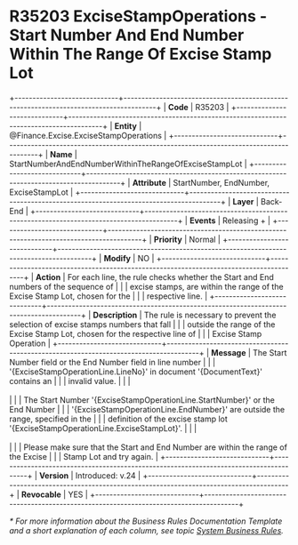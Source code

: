 ﻿---
erp.type: business-rule
erp.entity: Finance.Excise.ExciseStampOperations
---

# R35203 ExciseStampOperations - Start Number And End Number Within The Range Of Excise Stamp Lot
+-----------------------------+---------------------------------------------------------------------------------------+
| **Code**                    | R35203                                                                                |
+-----------------------------+---------------------------------------------------------------------------------------+
| **Entity**                  | @Finance.Excise.ExciseStampOperations                                                 |
+-----------------------------+---------------------------------------------------------------------------------------+
| **Name**                    | StartNumberAndEndNumberWithinTheRangeOfExciseStampLot                                 |
+-----------------------------+---------------------------------------------------------------------------------------+
| **Attribute**               | StartNumber, EndNumber, ExciseStampLot                                                | 
+-----------------------------+---------------------------------------------------------------------------------------+
| **Layer**                   | Back-End                                                                              |
+-----------------------------+---------------------------------------------------------------------------------------+
| **Events**                  | Releasing +                                                                           |
+-----------------------------+---------------------------------------------------------------------------------------+
| **Priority**                | Normal                                                                                |
+-----------------------------+---------------------------------------------------------------------------------------+
| **Modify**                  | NO                                                                                    |
+-----------------------------+---------------------------------------------------------------------------------------+
| **Action**                  | For each line, the rule checks whether the Start and End numbers of the sequence of   |
|                             | excise stamps, are within the range of the Excise Stamp Lot, chosen for the           |
|                             | respective line.                                                                      |
+-----------------------------+---------------------------------------------------------------------------------------+
| **Description**             | The rule is necessary to prevent the selection of excise stamps numbers that fall     |
|                             | outside the range of the Excise Stamp Lot, chosen for the respective line of          | 
|                             | Excise Stamp Operation                                                                |
+-----------------------------+---------------------------------------------------------------------------------------+
| **Message**                 | The Start Number field or the End Number field in line number                         |
|                             | '{ExciseStampOperationLine.LineNo}' in document '{DocumentText}' contains an          |
|                             |  invalid value.                                                                       |
|                             | <br/><br/>                                                                            |
|                             | The Start Number '{ExciseStampOperationLine.StartNumber}' or the End Number           |
|                             | '{ExciseStampOperationLine.EndNumber}' are outside the range, specified in the        |
|                             | definition of the excise stamp lot '{ExciseStampOperationLine.ExciseStampLot}'.       |
|                             | <br/><br/>                                                                            |
|                             | Please make sure that the Start and End Number are within the range of the  Excise    |
|                             | Stamp Lot and try again.                                                              |
+-----------------------------+---------------------------------------------------------------------------------------+
| **Version**                 | Introduced: v.24                                                                      |
+-----------------------------+---------------------------------------------------------------------------------------+
| **Revocable**               | YES                                                                                   |
+-----------------------------+---------------------------------------------------------------------------------------+

*\* For more information about the Business Rules Documentation Template and a short explanation of each column, see
topic [System Business Rules](../templates/template-description-system-business-rules.md).*
